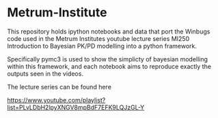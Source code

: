 # Metrum-Institute
This repository holds ipython notebooks and data that port the Winbugs code used in the Metrum Institutes youtube lecture series MI250 Introduction to Bayesian PK/PD modelling into a python framework.

Specifically pymc3 is used to show the simplicty of bayesian modelling within this framework, and each notebook aims to reproduce exactly the outputs seen in the videos.

The lecture series can be found here

https://www.youtube.com/playlist?list=PLvLDbH2lpyXNGV8mpBdF7EFK9LQJzGL-Y
